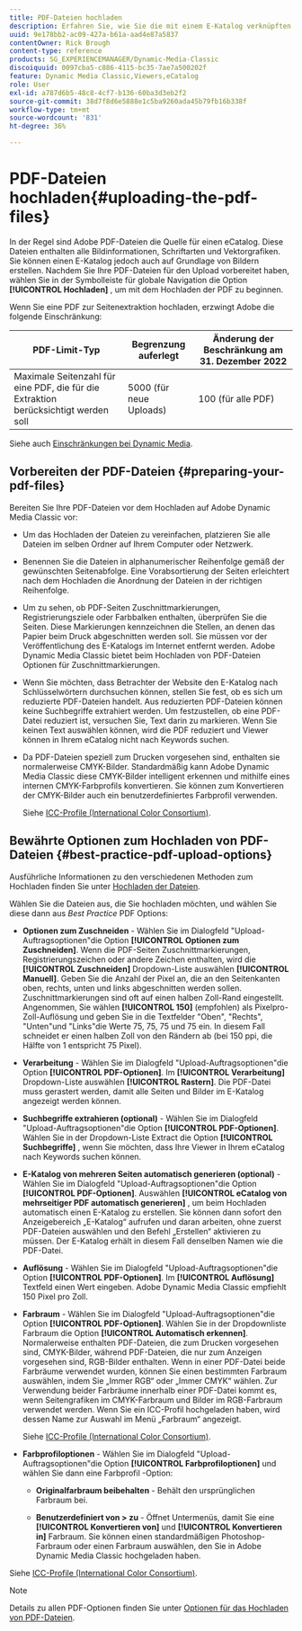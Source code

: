```yaml
---
title: PDF-Dateien hochladen
description: Erfahren Sie, wie Sie die mit einem E-Katalog verknüpften PDF-Dateien in Adobe Dynamic Media Classic hochladen.
uuid: 9e178bb2-ac09-427a-b61a-aad4e87a5837
contentOwner: Rick Brough
content-type: reference
products: SG_EXPERIENCEMANAGER/Dynamic-Media-Classic
discoiquuid: 0097cba5-c886-4115-bc35-7ae7a500202f
feature: Dynamic Media Classic,Viewers,eCatalog
role: User
exl-id: a787d6b5-48c8-4cf7-b136-60ba3d3eb2f2
source-git-commit: 38d7f8d6e5888e1c5ba9260ada45b79fb16b338f
workflow-type: tm+mt
source-wordcount: '831'
ht-degree: 36%

---
```


# PDF-Dateien hochladen{#uploading-the-pdf-files}

In der Regel sind Adobe PDF-Dateien die Quelle für einen eCatalog. Diese Dateien enthalten alle Bildinformationen, Schriftarten und Vektorgrafiken. Sie können einen E-Katalog jedoch auch auf Grundlage von Bildern erstellen. Nachdem Sie Ihre PDF-Dateien für den Upload vorbereitet haben, wählen Sie in der Symbolleiste für globale Navigation die Option **[!UICONTROL Hochladen]** , um mit dem Hochladen der PDF zu beginnen.

Wenn Sie eine PDF zur Seitenextraktion hochladen, erzwingt Adobe die folgende Einschränkung:

| PDF-Limit-Typ | Begrenzung auferlegt | Änderung der Beschränkung am 31. Dezember 2022 |
| --- | --- | --- |
| Maximale Seitenzahl für eine PDF, die für die Extraktion berücksichtigt werden soll | 5000 (für neue Uploads) | 100 (für alle PDF) |

Siehe auch [Einschränkungen bei Dynamic Media](/help/using/limitations.md).

## Vorbereiten der PDF-Dateien {#preparing-your-pdf-files}

Bereiten Sie Ihre PDF-Dateien vor dem Hochladen auf Adobe Dynamic Media Classic vor:

* Um das Hochladen der Dateien zu vereinfachen, platzieren Sie alle Dateien im selben Ordner auf Ihrem Computer oder Netzwerk.
* Benennen Sie die Dateien in alphanumerischer Reihenfolge gemäß der gewünschten Seitenabfolge. Eine Vorabsortierung der Seiten erleichtert nach dem Hochladen die Anordnung der Dateien in der richtigen Reihenfolge.
* Um zu sehen, ob PDF-Seiten Zuschnittmarkierungen, Registrierungsziele oder Farbbalken enthalten, überprüfen Sie die Seiten. Diese Markierungen kennzeichnen die Stellen, an denen das Papier beim Druck abgeschnitten werden soll. Sie müssen vor der Veröffentlichung des E-Katalogs im Internet entfernt werden. Adobe Dynamic Media Classic bietet beim Hochladen von PDF-Dateien Optionen für Zuschnittmarkierungen.
* Wenn Sie möchten, dass Betrachter der Website den E-Katalog nach Schlüsselwörtern durchsuchen können, stellen Sie fest, ob es sich um reduzierte PDF-Dateien handelt. Aus reduzierten PDF-Dateien können keine Suchbegriffe extrahiert werden. Um festzustellen, ob eine PDF-Datei reduziert ist, versuchen Sie, Text darin zu markieren. Wenn Sie keinen Text auswählen können, wird die PDF reduziert und Viewer können in Ihrem eCatalog nicht nach Keywords suchen.
* Da PDF-Dateien speziell zum Drucken vorgesehen sind, enthalten sie normalerweise CMYK-Bilder. Standardmäßig kann Adobe Dynamic Media Classic diese CMYK-Bilder intelligent erkennen und mithilfe eines internen CMYK-Farbprofils konvertieren. Sie können zum Konvertieren der CMYK-Bilder auch ein benutzerdefiniertes Farbprofil verwenden. 

   Siehe [ICC-Profile (International Color Consortium)](icc-profiles.md#icc_profiles).

## Bewährte Optionen zum Hochladen von PDF-Dateien {#best-practice-pdf-upload-options}

Ausführliche Informationen zu den verschiedenen Methoden zum Hochladen finden Sie unter [Hochladen der Dateien](uploading-files.md#uploading_your_files).

Wählen Sie die Dateien aus, die Sie hochladen möchten, und wählen Sie diese dann aus *Best Practice* PDF Options:

* **Optionen zum Zuschneiden** - Wählen Sie im Dialogfeld &quot;Upload-Auftragsoptionen&quot;die Option **[!UICONTROL Optionen zum Zuschneiden]**. Wenn die PDF-Seiten Zuschnittmarkierungen, Registrierungszeichen oder andere Zeichen enthalten, wird die **[!UICONTROL Zuschneiden]** Dropdown-Liste auswählen **[!UICONTROL Manuell]**. Geben Sie die Anzahl der Pixel an, die an den Seitenkanten oben, rechts, unten und links abgeschnitten werden sollen. Zuschnittmarkierungen sind oft auf einen halben Zoll-Rand eingestellt. Angenommen, Sie wählen **[!UICONTROL 150]** (empfohlen) als Pixelpro-Zoll-Auflösung und geben Sie in die Textfelder &quot;Oben&quot;, &quot;Rechts&quot;, &quot;Unten&quot;und &quot;Links&quot;die Werte 75, 75, 75 und 75 ein. In diesem Fall schneidet er einen halben Zoll von den Rändern ab (bei 150 ppi, die Hälfte von 1 entspricht 75 Pixel).

* **Verarbeitung** - Wählen Sie im Dialogfeld &quot;Upload-Auftragsoptionen&quot;die Option **[!UICONTROL PDF-Optionen]**. Im **[!UICONTROL Verarbeitung]** Dropdown-Liste auswählen **[!UICONTROL Rastern]**. Die PDF-Datei muss gerastert werden, damit alle Seiten und Bilder im E-Katalog angezeigt werden können.

* **Suchbegriffe extrahieren (optional)** - Wählen Sie im Dialogfeld &quot;Upload-Auftragsoptionen&quot;die Option **[!UICONTROL PDF-Optionen]**. Wählen Sie in der Dropdown-Liste Extract die Option **[!UICONTROL Suchbegriffe]** , wenn Sie möchten, dass Ihre Viewer in Ihrem eCatalog nach Keywords suchen können.

* **E-Katalog von mehreren Seiten automatisch generieren (optional)** - Wählen Sie im Dialogfeld &quot;Upload-Auftragsoptionen&quot;die Option **[!UICONTROL PDF-Optionen]**. Auswählen **[!UICONTROL eCatalog von mehrseitiger PDF automatisch generieren]** , um beim Hochladen automatisch einen E-Katalog zu erstellen. Sie können dann sofort den Anzeigebereich „E-Katalog“ aufrufen und daran arbeiten, ohne zuerst PDF-Dateien auswählen und den Befehl „Erstellen“ aktivieren zu müssen. Der E-Katalog erhält in diesem Fall denselben Namen wie die PDF-Datei.

* **Auflösung** - Wählen Sie im Dialogfeld &quot;Upload-Auftragsoptionen&quot;die Option **[!UICONTROL PDF-Optionen]**. Im **[!UICONTROL Auflösung]** Textfeld einen Wert eingeben. Adobe Dynamic Media Classic empfiehlt 150 Pixel pro Zoll.

* **Farbraum** - Wählen Sie im Dialogfeld &quot;Upload-Auftragsoptionen&quot;die Option **[!UICONTROL PDF-Optionen]**. Wählen Sie in der Dropdownliste Farbraum die Option **[!UICONTROL Automatisch erkennen]**. Normalerweise enthalten PDF-Dateien, die zum Drucken vorgesehen sind, CMYK-Bilder, während PDF-Dateien, die nur zum Anzeigen vorgesehen sind, RGB-Bilder enthalten. Wenn in einer PDF-Datei beide Farbräume verwendet wurden, können Sie einen bestimmten Farbraum auswählen, indem Sie „Immer RGB“ oder „Immer CMYK“ wählen. Zur Verwendung beider Farbräume innerhalb einer PDF-Datei kommt es, wenn Seitengrafiken im CMYK-Farbraum und Bilder im RGB-Farbraum verwendet werden. Wenn Sie ein ICC-Profil hochgeladen haben, wird dessen Name zur Auswahl im Menü „Farbraum“ angezeigt. 

   Siehe [ICC-Profile (International Color Consortium)](/help/using/icc-profiles.md).

* **Farbprofiloptionen** - Wählen Sie im Dialogfeld &quot;Upload-Auftragsoptionen&quot;die Option **[!UICONTROL Farbprofiloptionen]** und wählen Sie dann eine Farbprofil -Option:

   * **Originalfarbraum beibehalten** - Behält den ursprünglichen Farbraum bei.

   * **Benutzerdefiniert von > zu** - Öffnet Untermenüs, damit Sie eine **[!UICONTROL Konvertieren von]** und **[!UICONTROL Konvertieren in]** Farbraum. Sie können einen standardmäßigen Photoshop-Farbraum oder einen Farbraum auswählen, den Sie in Adobe Dynamic Media Classic hochgeladen haben.

<!-- * **Convert To SRGB** - Converts to SRGB (Standard Red Green Blue). SRGB is the recommended color space for displaying images on web pages. -->

Siehe [ICC-Profile (International Color Consortium)](icc-profiles.md#icc_profiles).

>[!NOTE]
>
>Details zu allen PDF-Optionen finden Sie unter [Optionen für das Hochladen von PDF-Dateien](pdfs.md#pdf_upload_options).
